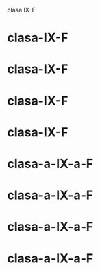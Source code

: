  clasa IX-F
# clasa-IX-F
# clasa-IX-F
# clasa-IX-F
# clasa-IX-F
# clasa-a-IX-a-F
# clasa-a-IX-a-F
# clasa-a-IX-a-F
# clasa-a-IX-a-F

